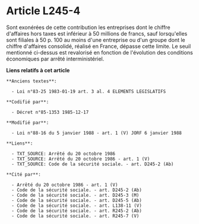 # Article L245-4

Sont exonérées de cette contribution les entreprises dont le chiffre d'affaires hors taxes est inférieur à 50 millions de
francs, sauf lorsqu'elles sont filiales à 50 p. 100 au moins d'une entreprise ou d'un groupe dont le chiffre d'affaires
consolidé, réalisé en France, dépasse cette limite. Le seuil mentionné ci-dessus est revalorisé en fonction de l'évolution
des conditions économiques par arrêté interministériel.

**Liens relatifs à cet article**

	**Anciens textes**:

	  - Loi n°83-25 1983-01-19 art. 3 al. 4 ELEMENTS LEGISLATIFS

	**Codifié par**:

	  - Décret n°85-1353 1985-12-17

	**Modifié par**:

	  - Loi n°88-16 du 5 janvier 1988 - art. 1 (V) JORF 6 janvier 1988

	**Liens**:

	  - TXT_SOURCE: Arrêté du 20 octobre 1986
	  - TXT_SOURCE: Arrêté du 20 octobre 1986 - art. 1 (V)
	  - TXT_SOURCE: Code de la sécurité sociale. - art. D245-2 (Ab)

	**Cité par**:

	  - Arrêté du 20 octobre 1986 - art. 1 (V)
	  - Code de la sécurité sociale. - art. D245-2 (Ab)
	  - Code de la sécurité sociale. - art. D245-3 (M)
	  - Code de la sécurité sociale. - art. D245-5 (Ab)
	  - Code de la sécurité sociale. - art. L138-11 (V)
	  - Code de la sécurité sociale. - art. R245-2 (Ab)
	  - Code de la sécurité sociale. - art. R245-7 (V)

